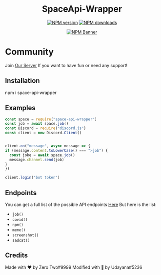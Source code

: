 <div align="center">
  <h1>SpaceApi-Wrapper</h1>
  <p>
    <a href="https://www.npmjs.com/package/space-api-wrapper"><img src="https://img.shields.io/npm/v/popcat-wrapper?maxAge=3600" alt="NPM version" /></a>
    <a href="https://www.npmjs.com/package/space-api-wrapper"><img src="https://img.shields.io/npm/dt/popcat-wrapper?maxAge=3600" alt="NPM downloads" /></a>
  </p>
  <p>
    <a href="https://www.npmjs.com/package/space-api-wrapper"><img src="https://nodei.co/npm/space-api-wrapper.png?downloads=true&stars=true" alt="NPM Banner"></a>
  </p>
</div>

# Community
<p>Join <a href="https://dsc.gg/spacedevdc">Our Server</a> If you want to have fun or need any support!</p>
 
## Installation

npm i space-api-wrapper
## Examples

```js
const space = require("space-api-wrapper")
const job = await space.job()
const Discord = require("discord.js")
const client = new Discord.Client()


client.on("message", async message => {
if (message.content.toLowerCase() === ">job") {
  const joke = await space.job()
  message.channel.send(job)
}
})

client.login("bot token")
```

## Endpoints
You can get a full list of the possible API endpoints [Here](https://api.popca.xyz)
But here is the list:
 - `job()`
- `covid()`
- `npm()`
- `meme()`
- `screenshot()`
- `sadcat()`
## Credits
Made with ❤ by Zero Two#9999
Modified with 💖 by Udayana#5236

